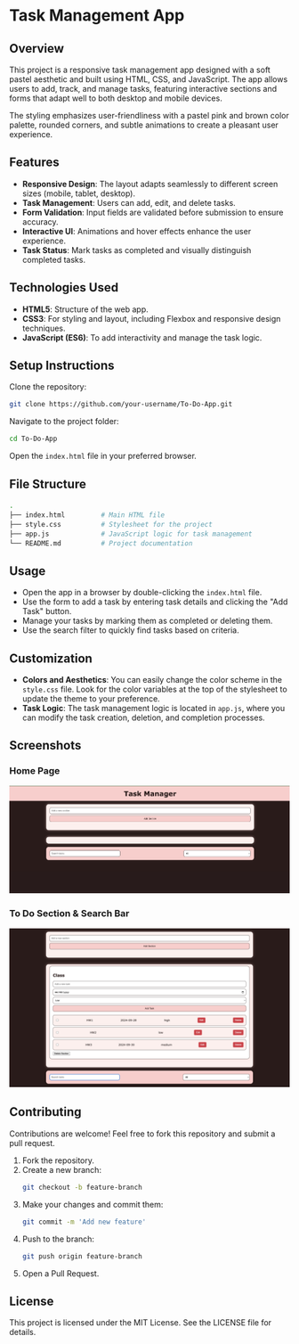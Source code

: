 
# Task Management App

## Overview
This project is a responsive task management app designed with a soft pastel aesthetic and built using HTML, CSS, and JavaScript. The app allows users to add, track, and manage tasks, featuring interactive sections and forms that adapt well to both desktop and mobile devices.

The styling emphasizes user-friendliness with a pastel pink and brown color palette, rounded corners, and subtle animations to create a pleasant user experience.

## Features
- **Responsive Design**: The layout adapts seamlessly to different screen sizes (mobile, tablet, desktop).
- **Task Management**: Users can add, edit, and delete tasks.
- **Form Validation**: Input fields are validated before submission to ensure accuracy.
- **Interactive UI**: Animations and hover effects enhance the user experience.
- **Task Status**: Mark tasks as completed and visually distinguish completed tasks.

## Technologies Used
- **HTML5**: Structure of the web app.
- **CSS3**: For styling and layout, including Flexbox and responsive design techniques.
- **JavaScript (ES6)**: To add interactivity and manage the task logic.

## Setup Instructions

Clone the repository:

```bash
git clone https://github.com/your-username/To-Do-App.git
```

Navigate to the project folder:

```bash
cd To-Do-App
```

Open the `index.html` file in your preferred browser.

## File Structure

```bash
.
├── index.html         # Main HTML file
├── style.css          # Stylesheet for the project
├── app.js             # JavaScript logic for task management
└── README.md          # Project documentation
```

## Usage
- Open the app in a browser by double-clicking the `index.html` file.
- Use the form to add a task by entering task details and clicking the "Add Task" button.
- Manage your tasks by marking them as completed or deleting them.
- Use the search filter to quickly find tasks based on criteria.

## Customization
- **Colors and Aesthetics**: You can easily change the color scheme in the `style.css` file. Look for the color variables at the top of the stylesheet to update the theme to your preference.
- **Task Logic**: The task management logic is located in `app.js`, where you can modify the task creation, deletion, and completion processes.

## Screenshots

### Home Page
![Task Management App Screenshot](images/Home.png)

### To Do Section & Search Bar
![To Do Section](images/To-Do-Section.png)


## Contributing
Contributions are welcome! Feel free to fork this repository and submit a pull request.

1. Fork the repository.
2. Create a new branch:  
   ```bash
   git checkout -b feature-branch
   ```
3. Make your changes and commit them:  
   ```bash
   git commit -m 'Add new feature'
   ```
4. Push to the branch:  
   ```bash
   git push origin feature-branch
   ```
5. Open a Pull Request.

## License
This project is licensed under the MIT License. See the LICENSE file for details.